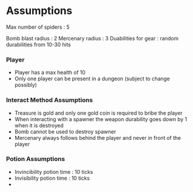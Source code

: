 # Assumptions
Max number of spiders : 5

Bomb blast radius : 2
Mercenary radius : 3
Duabilities for gear : random durabilities from 10-30 hits

### Player
- Player has a max health of 10
- Only one player can be present in a dungeon (subject to change possibly)



### Interact Method Assumptions
- Treasure is gold and only one gold coin is required to bribe the player
- When interacting with a spawner the weapon durability goes down by 1 when it is destroyed
- Bomb cannot be used to destroy spawner
- Mercenary always follows behind the player and never in front of the player


### Potion Assumptions
- Invincibility potion time : 10 ticks
- Invisibility potion time : 10 ticks
- 